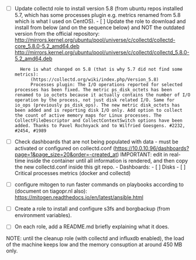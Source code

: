 - [ ] Update collectd role to install version 5.8 (from ubuntu repos installed 5.7, which has some processes plugin e.g. metrics renamed
                                                   from 5.8 which is what I used on CentOS).
        - [ ] Update the role to download and install from below (and on the sequence below) and NOT the outdated version from the official repository:
            http://mirrors.kernel.org/ubuntu/pool/universe/c/collectd/collectd-core_5.8.0-5.2_amd64.deb
            http://mirrors.kernel.org/ubuntu/pool/universe/c/collectd/collectd_5.8.0-5.2_amd64.deb

        Here is what changed on 5.8 (that is why 5.7 did not find some metrics):
            (https://collectd.org/wiki/index.php/Version_5.8)
            Processes plugin: The I/O operations reported for selected processes has been fixed. The metric ps_disk_octets has been renamed to io_octets because it actually contains the number of I/O operation by the process, not just disk related I/O. Same for io_ops (previously ps_disk_ops). The new metric disk_octets has been added and is reporting disk I/O only. Add option to collect the count of active memory maps for Linux processes. The CollectFileDescriptor and CollectContextSwitch options have been added. Thanks to Pavel Rochnyack and to Wilfried Goesgens. #2232, #2454, #1989

- [ ] Check dashboards that are not being populated with data - must be activated or configured on collectd.conf (https://10.0.10.96/dashboards?page=1&page_size=20&order=-created_at)
      IMPORTANT: edit in real-time inside the container until all information is rendered, and then copy the new collectd.conf inside this git repo.
      - Dashboards:
        - [ ] Disks
        - [ ] Critical processes metrics (docker and collectd)

- [ ] configure mitogen to run faster commands on playbooks according to (document on tiagopr.nl also): https://mitogen.readthedocs.io/en/latest/ansible.html
- [ ] Create a role to install and configure s3fs and borgbackup (from environment variables).
- [ ] On each role, add a README.md briefly explaining what it does.

NOTE: until the cleanup role (with collectd and influxdb enabled), the load of the machine keeps low and the memory consuption at around 450 MB only.
